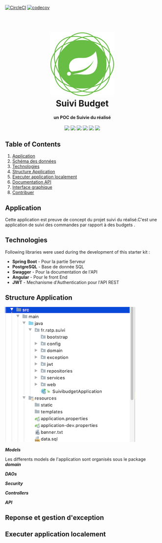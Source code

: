 [![CircleCI](https://circleci.com/gh/jabranemohamed/SuiviBudget/tree/master.svg?style=svg)](https://circleci.com/gh/jabranemohamed/SuiviBudget/tree/master)
[![codecov](https://codecov.io/gh/jabranemohamed/SuiviBudget/branch/master/graph/badge.svg)](https://codecov.io/gh/jabranemohamed/SuiviBudget)

<h1 align="center">
  <br>
  <a><img src="https://github.com/jabranemohamed/SuiviBudget/blob/master/docs/images/spring-framework.png" alt="spring boot"></a>
  <br>
  Suivi Budget
  <br>
</h1>

<h4 align="center">un POC de Suivie du réalisé</h4>

<p align="center">
    <a alt="Java">
        <img src="https://img.shields.io/badge/Java-v1.8-orange.svg" />
    </a>
    <a alt="Spring Boot">
        <img src="https://img.shields.io/badge/Spring%20Boot-v2.2.2-brightgreen.svg" />
    </a>
    <a alt="Bootstrap">
        <img src="https://img.shields.io/badge/Postgres-v9.5-yellowgreen.svg">
    </a>
    <a alt="Material">
        <img src="https://img.shields.io/badge/Angular-8-orange.svg">  
    </a>      
    <a alt="Dependencies">
        <img src="https://img.shields.io/badge/dependencies-up%20to%20date-brightgreen.svg" />
    </a>
    <a alt="Contributions">
        <img src="https://img.shields.io/badge/contributions-welcome-orange.svg" />
    </a>
    
</p>

## Table of Contents ##
1. [Application](#Application)
2. [Schéma des données](#Schéma-des-données)
3. [Technologies](#Technologies)
4. [Structure Application](#Structure-Application)
5. [Executer application localement](#Executer-application-localement)
6. [Documentation API](#Documentation-API)
7. [Interface graphique](#Interface-graphique)
8. [Contribuer](#Contribuer)

## Application ##
Cette application est preuve de concept du projet suivi du réalisé.C'est une application de suivi des commandes par rapport à des budgets .

## Technologies ##
Following libraries were used during the development of this starter kit :

- **Spring Boot** - Pour la partie Serveur 
- **PostgreSQL** - Base de donnée SQL 
- **Swagger** - Pour la documentation de l'API
- **Angular** - Pour le front End 
- **JWT** - Mechanisme d'Authentication pour l'API REST

## Structure Application ##
<img src="https://github.com/jabranemohamed/SuiviBudget/blob/master/docs/images/project-structure.png" alt="project structure">
  

**_Models_**

Les differents models  de l'application sont organisés sous le package **_domain_**

**_DAOs_**


**_Security_**


**_Controllers_**

**_API_**

## Reponse et gestion d'exception ##

## Executer application localement ##

